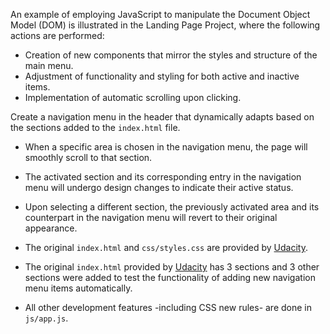 An example of employing JavaScript to manipulate the Document Object Model (DOM) is illustrated in the Landing Page Project, where the following actions are performed:

- Creation of new components that mirror the styles and structure of the main menu.
- Adjustment of functionality and styling for both active and inactive items.
- Implementation of automatic scrolling upon clicking.




Create a navigation menu in the header that dynamically adapts based on the sections added to the `index.html` file.
- When a specific area is chosen in the navigation menu, the page will smoothly scroll to that section.
- The activated section and its corresponding entry in the navigation menu will undergo design changes to indicate their active status.
- Upon selecting a different section, the previously activated area and its counterpart in the navigation menu will revert to their original appearance.




- The original `index.html` and `css/styles.css` are provided by [Udacity].
- The original `index.html` provided by [Udacity] has 3 sections and 3 other sections were added to test the functionality of adding new navigation menu items automatically.
- All other development features -including CSS new rules- are done in `js/app.js`.


   [Udacity]: <https://github.com/udacity/fend/tree/refresh-2019>

